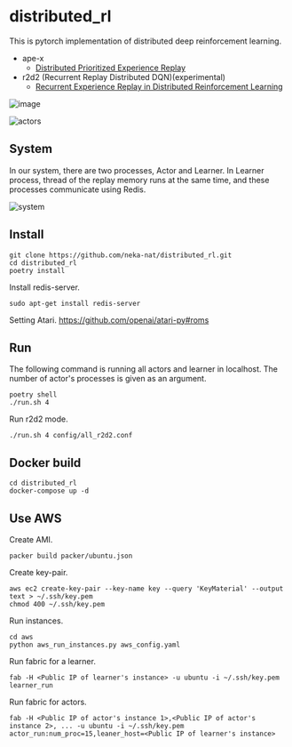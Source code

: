 # distributed_rl

This is pytorch implementation of distributed deep reinforcement learning.

* ape-x
    * [Distributed Prioritized Experience Replay](https://arxiv.org/abs/1803.00933)
* r2d2 (Recurrent Replay Distributed DQN)(experimental)
    * [Recurrent Experience Replay in Distributed Reinforcement Learning](https://openreview.net/forum?id=r1lyTjAqYX)

![image](images/image.gif)

![actors](images/actors.gif)

## System
In our system, there are two processes, Actor and Learner.
In Learner process, thread of the replay memory runs at the same time,
and these processes communicate using Redis.

![system](images/system.png)

## Install

```
git clone https://github.com/neka-nat/distributed_rl.git
cd distributed_rl
poetry install
```

Install redis-server.

```
sudo apt-get install redis-server
```

Setting Atari.
https://github.com/openai/atari-py#roms

## Run
The following command is running all actors and learner in localhost.
The number of actor's processes is given as an argument.

```
poetry shell
./run.sh 4
```

Run r2d2 mode.

```
./run.sh 4 config/all_r2d2.conf
```

## Docker build

```
cd distributed_rl
docker-compose up -d
```

## Use AWS

Create AMI.

```
packer build packer/ubuntu.json
```

Create key-pair.

```
aws ec2 create-key-pair --key-name key --query 'KeyMaterial' --output text > ~/.ssh/key.pem
chmod 400 ~/.ssh/key.pem
```

Run instances.

```
cd aws
python aws_run_instances.py aws_config.yaml
```

Run fabric for a learner.

```
fab -H <Public IP of learner's instance> -u ubuntu -i ~/.ssh/key.pem learner_run
```

Run fabric for actors.

```
fab -H <Public IP of actor's instance 1>,<Public IP of actor's instance 2>, ... -u ubuntu -i ~/.ssh/key.pem actor_run:num_proc=15,leaner_host=<Public IP of learner's instance>
```

